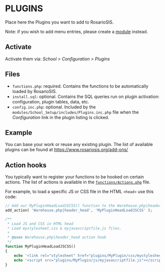 # PLUGINS

Place here the Plugins you want to add to RosarioSIS.

Note: if you wish to add menu entries, please create a [module](https://gitlab.com/francoisjacquet/rosariosis/-/tree/mobile/modules) instead.

## Activate

Activate them via:
_School > Configuration > Plugins_

## Files

- `functions.php`: required. Contains the functions to be automatically loaded by RosarioSIS.
- `install.sql`: optional. Contains the SQL queries run on plugin activation: configuration, plugin tables, data, etc.
- `config.inc.php`: optional. Included by the `modules/School_Setup/includes/Plugins.inc.php` file when the _Configuration_ link in the plugin listing is clicked.

## Example

You can base your work or reuse any existing plugin. The list of available plugins can be found at https://www.rosariosis.org/add-ons/

## Action hooks

You typically want to register your functions to be hooked on certain actions. The list of actions is available in the [`functions/Actions.php`](https://gitlab.com/francoisjacquet/rosariosis/blob/mobile/functions/Actions.php) file.

For example, to load a specific JS or CSS file in the HTML `<head>` use this code:
```php
// Add our MyPluginHeadLoadJSCSS() function to the Warehouse.php|header_head action.
add_action( 'Warehouse.php|header_head', 'MyPluginHeadLoadJSCSS' );

/**
 * Load JS and CSS in HTML head
 * Load mystylesheet.css & myjavascriptfile.js files.
 *
 * @uses Warehouse.php|header_head action hook
 */
function MyPluginHeadLoadJSCSS()
{
	echo '<link rel="stylesheet" href="plugins/MyPlugin/css/mystylesheet.css" />';
	echo '<script src="plugins/MyPlugin/js/myjavascriptfile.js"></script>';
}
```
